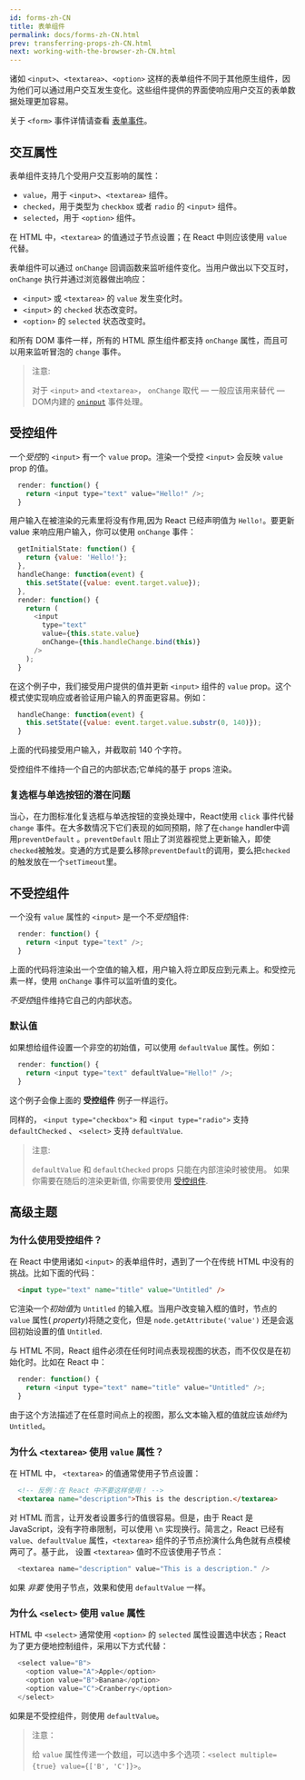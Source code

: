 ```yaml
---
id: forms-zh-CN
title: 表单组件
permalink: docs/forms-zh-CN.html
prev: transferring-props-zh-CN.html
next: working-with-the-browser-zh-CN.html
---
```


诸如 `<input>`、`<textarea>`、`<option>` 这样的表单组件不同于其他原生组件，因为他们可以通过用户交互发生变化。这些组件提供的界面使响应用户交互的表单数据处理更加容易。

关于 `<form>` 事件详情请查看 [表单事件](/react/docs/events-zh-CN.html#表单事件)。

## 交互属性

表单组件支持几个受用户交互影响的属性：

* `value`，用于 `<input>`、`<textarea>` 组件。
* `checked`，用于类型为 `checkbox` 或者 `radio` 的 `<input>` 组件。
* `selected`，用于 `<option>` 组件。

在 HTML 中，`<textarea>` 的值通过子节点设置；在 React 中则应该使用 `value` 代替。

表单组件可以通过 `onChange` 回调函数来监听组件变化。当用户做出以下交互时，`onChange` 执行并通过浏览器做出响应：

* `<input>` 或 `<textarea>` 的 `value` 发生变化时。
* `<input>` 的 `checked` 状态改变时。
* `<option>` 的 `selected` 状态改变时。

和所有 DOM 事件一样，所有的 HTML 原生组件都支持 `onChange` 属性，而且可以用来监听冒泡的 `change` 事件。

> 注意:
>
> 对于 `<input>` and `<textarea>`， `onChange` 取代 — 一般应该用来替代 — DOM内建的 [`oninput`](https://developer.mozilla.org/en-US/docs/Web/API/GlobalEventHandlers/oninput) 事件处理。

## 受控组件

一个*受控*的 `<input>` 有一个 `value` prop。渲染一个受控 `<input>` 会反映 `value` prop 的值。

```javascript
  render: function() {
    return <input type="text" value="Hello!" />;
  }
```

用户输入在被渲染的元素里将没有作用,因为 React 已经声明值为 `Hello!`。要更新 value 来响应用户输入，你可以使用 `onChange` 事件：

```javascript
  getInitialState: function() {
    return {value: 'Hello!'};
  },
  handleChange: function(event) {
    this.setState({value: event.target.value});
  },
  render: function() {
    return (
      <input
        type="text"
        value={this.state.value}
        onChange={this.handleChange.bind(this)}
      />
    );
  }
```

在这个例子中，我们接受用户提供的值并更新 `<input>` 组件的 `value` prop。这个模式使实现响应或者验证用户输入的界面更容易。例如：

```javascript
  handleChange: function(event) {
    this.setState({value: event.target.value.substr(0, 140)});
  }
```

上面的代码接受用户输入，并截取前 140 个字符。

受控组件不维持一个自己的内部状态;它单纯的基于 props 渲染。

### 复选框与单选按钮的潜在问题

当心，在力图标准化复选框与单选按钮的变换处理中，React使用 `click` 事件代替 `change` 事件。在大多数情况下它们表现的如同预期，除了在`change` handler中调用`preventDefault` 。`preventDefault` 阻止了浏览器视觉上更新输入，即使`checked`被触发。变通的方式是要么移除`preventDefault`的调用，要么把`checked` 的触发放在一个`setTimeout`里。

## 不受控组件

一个没有 `value` 属性的 `<input>` 是一个不*受控*组件:

```javascript
  render: function() {
    return <input type="text" />;
  }
```

上面的代码将渲染出一个空值的输入框，用户输入将立即反应到元素上。和受控元素一样，使用 `onChange` 事件可以监听值的变化。

*不受控*组件维持它自己的内部状态。

### 默认值

如果想给组件设置一个非空的初始值，可以使用 `defaultValue` 属性。例如：

```javascript
  render: function() {
    return <input type="text" defaultValue="Hello!" />;
  }
```

这个例子会像上面的 **受控组件** 例子一样运行。

同样的， `<input type="checkbox">` 和 `<input type="radio">` 支持 `defaultChecked` 、 `<select>` 支持 `defaultValue`.

> 注意:
>
>  `defaultValue` 和 `defaultChecked` props 只能在内部渲染时被使用。 如果你需要在随后的渲染更新值, 你需要使用 [受控组件](#受控组件).

## 高级主题

### 为什么使用受控组件？

在 React 中使用诸如 `<input>` 的表单组件时，遇到了一个在传统 HTML 中没有的挑战。比如下面的代码：

```html
  <input type="text" name="title" value="Untitled" />
```

它渲染一个*初始值*为 `Untitled` 的输入框。当用户改变输入框的值时，节点的 `value` 属性( *property*)将随之变化，但是 `node.getAttribute('value')` 还是会返回初始设置的值 `Untitled`.

与 HTML 不同，React 组件必须在任何时间点表现视图的状态，而不仅仅是在初始化时。比如在 React 中：

```javascript
  render: function() {
    return <input type="text" name="title" value="Untitled" />;
  }
```

由于这个方法描述了在任意时间点上的视图，那么文本输入框的值就应该*始终*为 `Untitled`。

### 为什么 `<textarea>` 使用 `value` 属性？

在 HTML 中， `<textarea>` 的值通常使用子节点设置：

```html
  <!-- 反例：在 React 中不要这样使用！ -->
  <textarea name="description">This is the description.</textarea>
```

对 HTML 而言，让开发者设置多行的值很容易。但是，由于 React 是 JavaScript，没有字符串限制，可以使用 `\n` 实现换行。简言之，React 已经有 `value`、`defaultValue` 属性，`<textarea>` 组件的子节点扮演什么角色就有点模棱两可了。基于此， 设置 `<textarea>` 值时不应该使用子节点：

```javascript
  <textarea name="description" value="This is a description." />
```

如果 *非要* 使用子节点，效果和使用 `defaultValue` 一样。

### 为什么 `<select>` 使用 `value` 属性

HTML 中 `<select>` 通常使用 `<option>` 的 `selected` 属性设置选中状态；React 为了更方便地控制组件，采用以下方式代替：

```javascript
  <select value="B">
    <option value="A">Apple</option>
    <option value="B">Banana</option>
    <option value="C">Cranberry</option>
  </select>
```

如果是不受控组件，则使用 `defaultValue`。

> 注意：
>
> 给 `value` 属性传递一个数组，可以选中多个选项：`<select multiple={true} value={['B', 'C']}>`。
